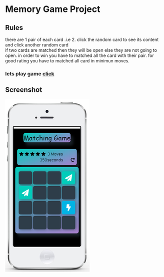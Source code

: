 # Memory Game Project




## Rules 
there are 1 pair of each card .i.e 2. 
click the  random card to see its content and click another random card  
if two cards are matched then they will be open else they are not going to open.
in order to win you have to matched all the card with their pair.
for good rating you have to matched all card in minimun moves.
### lets play game <a href="https://shadab97.github.io/fend-project-memory-game/">click</a>
## Screenshot
![picture](img/screenshot1.PNG)







